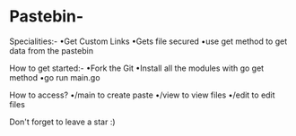 # Pastebin-

Specialities:-
•Get Custom Links
•Gets file secured
•use get method to get data from the pastebin

How to get started:-
•Fork the Git
•Install all the modules with go get method
•go run main.go

How to access?
•/main to create paste
•/view to view files
•/edit to edit files

Don't forget to leave a star :)
